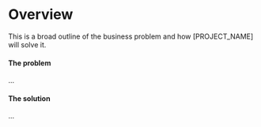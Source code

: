 # Overview

This is a broad outline of the business problem and how [PROJECT_NAME] will solve it.

#### The problem

...

#### The solution

...
